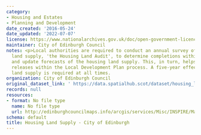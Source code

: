 ```yaml
---
category:
- Housing and Estates
- Planning and Development
date_created: '2016-05-24'
date_updated: '2022-07-07'
license: https://www.nationalarchives.gov.uk/doc/open-government-licence/version/3/
maintainer: City of Edinburgh Council
notes: <p>Local authorities are required to conduct an annual survey of the housing
  land supply, 'the Housing Land Audit', to determine completions within the timeframe
  and update forecasts of the housing land supply. This, in turn, helps inform land
  releases within the Local Development Plan process. A five-year effective housing
  land supply is required at all times.                                                                                                                                                                                                                                                                                                                                                                                                                                                                                                                                                                                                                                                                                                                                                                                                                                                                                                                                                                                                                                                                                                                                                                                                                                                                                                                                                                                                                                                                                                                                                                                                                                                                                                               </p>
organization: City of Edinburgh Council
original_dataset_link: ' https://data.spatialhub.scot/dataset/housing_land_supply-ce'
records: null
resources:
- format: No file type
  name: No file type
  url: http://edinburghcouncilmaps.info/arcgis/services/Misc/INSPIRE/MapServer/WFSServer?request=GetCapabilities&service=WFS
schema: default
title: Housing Land Supply - City of Edinburgh
---
```

